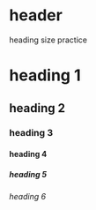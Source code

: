 # header
heading size practice
<!DOCTYPE html>
<html>
  <head>
    <title>
      Heading large to small
    </title>
    <meta charset="UTF-8">
    <style>
@import url('https://fonts.googleapis.com/css?family=Allerta+Stencil');
      
      body {
  background: url("https://images.unsplash.com/photo-1491956398797-69cc68e54362?ixlib=rb-0.3.5&ixid=eyJhcHBfaWQiOjEyMDd9&s=56e65380a8432ddfb39bba8af21952fc&dpr=1&auto=format&fit=crop&w=1000&q=80&cs=tinysrgb")
}
.header-container {
  background: #f0e68c;
  width: 500px;
  margin: 16em auto;
  border-radius: 3%;
  opacity: 0.7;
}
.header {
  text-transform: capitalize;
  text-align: center;
  letter-spacing: 7px;
  font-family: 'Allerta Stencil', sans-serif;
  font-size: 22px;
  color: #697AA1;
  padding: 30px; 
}
</style>
  </head>
  
  <body>
    <div class="header-container">
    <div class="header">
    <h1>heading 1</h1>
    <h2>heading 2</h2>
    <h3>heading 3</h3>
    <h4>heading 4</h4>
    <h5>heading 5</h5>
    <h6>heading 6</h6>
      </div>
    </div>
  </body>
</html>
